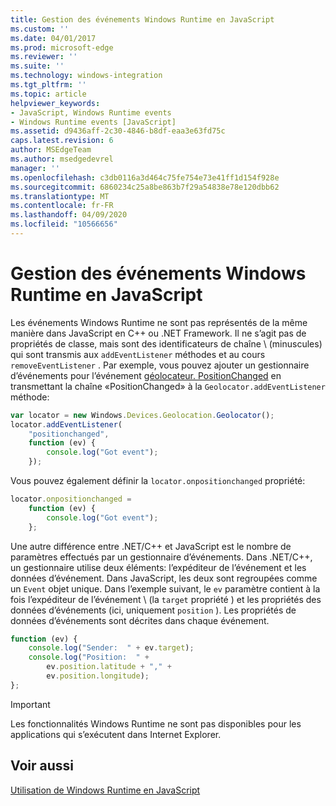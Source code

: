 ```yaml
---
title: Gestion des événements Windows Runtime en JavaScript
ms.custom: ''
ms.date: 04/01/2017
ms.prod: microsoft-edge
ms.reviewer: ''
ms.suite: ''
ms.technology: windows-integration
ms.tgt_pltfrm: ''
ms.topic: article
helpviewer_keywords:
- JavaScript, Windows Runtime events
- Windows Runtime events [JavaScript]
ms.assetid: d9436aff-2c30-4846-b8df-eaa3e63fd75c
caps.latest.revision: 6
author: MSEdgeTeam
ms.author: msedgedevrel
manager: ''
ms.openlocfilehash: c3db0116a3d464c75fe754e73e41ff1d154f928e
ms.sourcegitcommit: 6860234c25a8be863b7f29a54838e78e120dbb62
ms.translationtype: MT
ms.contentlocale: fr-FR
ms.lasthandoff: 04/09/2020
ms.locfileid: "10566656"
---
```

# Gestion des événements Windows Runtime en JavaScript  

Les événements Windows Runtime ne sont pas représentés de la même manière dans JavaScript en C++ ou .NET Framework.  Il ne s’agit pas de propriétés de classe, mais sont des identificateurs de chaîne \ (minuscules) qui sont transmis aux `addEventListener` méthodes et au cours `removeEventListener` .  Par exemple, vous pouvez ajouter un gestionnaire d’événements pour l’événement [géolocateur. PositionChanged][UwpWindowsGeolocationGeolocatorDevicesPositionChanged] en transmettant la chaîne «PositionChanged» à la `Geolocator.addEventListener` méthode:  

```javascript  
var locator = new Windows.Devices.Geolocation.Geolocator();
locator.addEventListener(
    "positionchanged",
    function (ev) {
        console.log("Got event");
    });
```  

Vous pouvez également définir la `locator.onpositionchanged` propriété:  

```javascript
locator.onpositionchanged =
    function (ev) {
        console.log("Got event");
    };
```  

Une autre différence entre .NET/C++ et JavaScript est le nombre de paramètres effectués par un gestionnaire d’événements.  Dans .NET/C++, un gestionnaire utilise deux éléments: l’expéditeur de l’événement et les données d’événement.  Dans JavaScript, les deux sont regroupées comme un `Event` objet unique.  Dans l’exemple suivant, le `ev` paramètre contient à la fois l’expéditeur de l’événement \ (la `target` propriété \) et les propriétés des données d’événements (ici, uniquement `position` \).  Les propriétés de données d’événements sont décrites dans chaque événement.  

```javascript
function (ev) {
    console.log("Sender:  " + ev.target);
    console.log("Position:  " +
        ev.position.latitude + "," +
        ev.position.longitude);
};
```  

> [!IMPORTANT]
> Les fonctionnalités Windows Runtime ne sont pas disponibles pour les applications qui s’exécutent dans Internet Explorer.  

## Voir aussi  

[Utilisation de Windows Runtime en JavaScript][WindowsRuntimeJavascript]  

 <!-- image links -->  

 <!-- links -->  

[WindowsRuntimeJavascript]: /microsoft-edge/windows-runtime/using-the-windows-runtime-in-javascript "Utilisation de Windows Runtime en JavaScript"  

[UwpWindowsGeolocationGeolocatorDevicesPositionChanged]: /uwp/api/Windows.Devices.Geolocation.Geolocator#Windows_Devices_Geolocation_Geolocator_PositionChanged "Classe de géolocalisation"  
